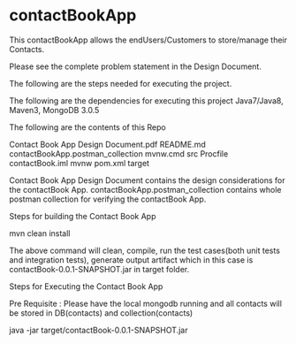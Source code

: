 # contactBookApp

This contactBookApp allows the endUsers/Customers to store/manage their Contacts.

Please see the complete problem statement in the Design Document.

The following are the steps needed for executing the project.

The following are the dependencies for executing this project
Java7/Java8, Maven3, MongoDB 3.0.5

The following are the contents of this Repo


Contact Book App Design Document.pdf	README.md				contactBookApp.postman_collection	mvnw.cmd				src
Procfile				contactBook.iml				mvnw					pom.xml					target


Contact Book App Design Document contains the design considerations for the contactBook App.
contactBookApp.postman_collection contains whole postman collection for verifying the contactBook App.


Steps for building the Contact Book App

mvn clean install

The above command will clean, compile, run the test cases(both unit tests and integration tests), generate output artifact which in this case is contactBook-0.0.1-SNAPSHOT.jar in target folder.

Steps for Executing the Contact Book App

Pre Requisite : Please have the local mongodb running and all contacts will be stored in DB(contacts) and collection(contacts)

java -jar target/contactBook-0.0.1-SNAPSHOT.jar





